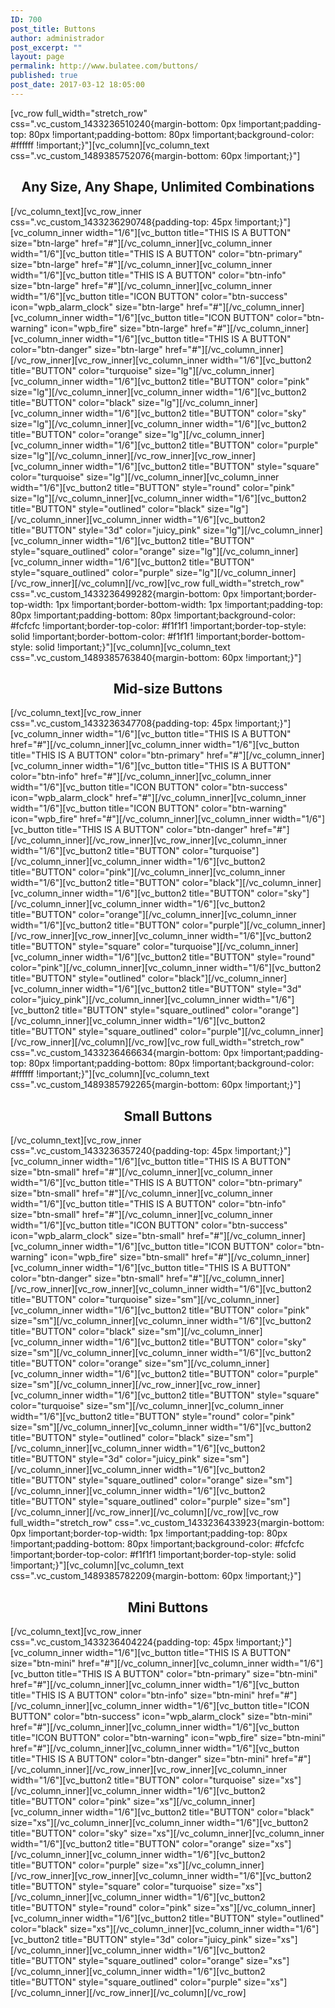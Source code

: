```yaml
---
ID: 700
post_title: Buttons
author: administrador
post_excerpt: ""
layout: page
permalink: http://www.bulatee.com/buttons/
published: true
post_date: 2017-03-12 18:05:00
---
```

[vc_row full_width="stretch_row" css=".vc_custom_1433236510240{margin-bottom: 0px !important;padding-top: 80px !important;padding-bottom: 80px !important;background-color: #ffffff !important;}"][vc_column][vc_column_text css=".vc_custom_1489385752076{margin-bottom: 60px !important;}"]<h2 style="text-align: center;">Any Size, Any Shape, Unlimited Combinations</h2>[/vc_column_text][vc_row_inner css=".vc_custom_1433236290748{padding-top: 45px !important;}"][vc_column_inner width="1/6"][vc_button title="THIS IS A BUTTON" size="btn-large" href="#"][/vc_column_inner][vc_column_inner width="1/6"][vc_button title="THIS IS A BUTTON" color="btn-primary" size="btn-large" href="#"][/vc_column_inner][vc_column_inner width="1/6"][vc_button title="THIS IS A BUTTON" color="btn-info" size="btn-large" href="#"][/vc_column_inner][vc_column_inner width="1/6"][vc_button title="ICON BUTTON" color="btn-success" icon="wpb_alarm_clock" size="btn-large" href="#"][/vc_column_inner][vc_column_inner width="1/6"][vc_button title="ICON BUTTON" color="btn-warning" icon="wpb_fire" size="btn-large" href="#"][/vc_column_inner][vc_column_inner width="1/6"][vc_button title="THIS IS A BUTTON" color="btn-danger" size="btn-large" href="#"][/vc_column_inner][/vc_row_inner][vc_row_inner][vc_column_inner width="1/6"][vc_button2 title="BUTTON" color="turquoise" size="lg"][/vc_column_inner][vc_column_inner width="1/6"][vc_button2 title="BUTTON" color="pink" size="lg"][/vc_column_inner][vc_column_inner width="1/6"][vc_button2 title="BUTTON" color="black" size="lg"][/vc_column_inner][vc_column_inner width="1/6"][vc_button2 title="BUTTON" color="sky" size="lg"][/vc_column_inner][vc_column_inner width="1/6"][vc_button2 title="BUTTON" color="orange" size="lg"][/vc_column_inner][vc_column_inner width="1/6"][vc_button2 title="BUTTON" color="purple" size="lg"][/vc_column_inner][/vc_row_inner][vc_row_inner][vc_column_inner width="1/6"][vc_button2 title="BUTTON" style="square" color="turquoise" size="lg"][/vc_column_inner][vc_column_inner width="1/6"][vc_button2 title="BUTTON" style="round" color="pink" size="lg"][/vc_column_inner][vc_column_inner width="1/6"][vc_button2 title="BUTTON" style="outlined" color="black" size="lg"][/vc_column_inner][vc_column_inner width="1/6"][vc_button2 title="BUTTON" style="3d" color="juicy_pink" size="lg"][/vc_column_inner][vc_column_inner width="1/6"][vc_button2 title="BUTTON" style="square_outlined" color="orange" size="lg"][/vc_column_inner][vc_column_inner width="1/6"][vc_button2 title="BUTTON" style="square_outlined" color="purple" size="lg"][/vc_column_inner][/vc_row_inner][/vc_column][/vc_row][vc_row full_width="stretch_row" css=".vc_custom_1433236499282{margin-bottom: 0px !important;border-top-width: 1px !important;border-bottom-width: 1px !important;padding-top: 80px !important;padding-bottom: 80px !important;background-color: #fcfcfc !important;border-top-color: #f1f1f1 !important;border-top-style: solid !important;border-bottom-color: #f1f1f1 !important;border-bottom-style: solid !important;}"][vc_column][vc_column_text css=".vc_custom_1489385763840{margin-bottom: 60px !important;}"]<h2 style="text-align: center;">Mid-size Buttons</h2>[/vc_column_text][vc_row_inner css=".vc_custom_1433236347708{padding-top: 45px !important;}"][vc_column_inner width="1/6"][vc_button title="THIS IS A BUTTON" href="#"][/vc_column_inner][vc_column_inner width="1/6"][vc_button title="THIS IS A BUTTON" color="btn-primary" href="#"][/vc_column_inner][vc_column_inner width="1/6"][vc_button title="THIS IS A BUTTON" color="btn-info" href="#"][/vc_column_inner][vc_column_inner width="1/6"][vc_button title="ICON BUTTON" color="btn-success" icon="wpb_alarm_clock" href="#"][/vc_column_inner][vc_column_inner width="1/6"][vc_button title="ICON BUTTON" color="btn-warning" icon="wpb_fire" href="#"][/vc_column_inner][vc_column_inner width="1/6"][vc_button title="THIS IS A BUTTON" color="btn-danger" href="#"][/vc_column_inner][/vc_row_inner][vc_row_inner][vc_column_inner width="1/6"][vc_button2 title="BUTTON" color="turquoise"][/vc_column_inner][vc_column_inner width="1/6"][vc_button2 title="BUTTON" color="pink"][/vc_column_inner][vc_column_inner width="1/6"][vc_button2 title="BUTTON" color="black"][/vc_column_inner][vc_column_inner width="1/6"][vc_button2 title="BUTTON" color="sky"][/vc_column_inner][vc_column_inner width="1/6"][vc_button2 title="BUTTON" color="orange"][/vc_column_inner][vc_column_inner width="1/6"][vc_button2 title="BUTTON" color="purple"][/vc_column_inner][/vc_row_inner][vc_row_inner][vc_column_inner width="1/6"][vc_button2 title="BUTTON" style="square" color="turquoise"][/vc_column_inner][vc_column_inner width="1/6"][vc_button2 title="BUTTON" style="round" color="pink"][/vc_column_inner][vc_column_inner width="1/6"][vc_button2 title="BUTTON" style="outlined" color="black"][/vc_column_inner][vc_column_inner width="1/6"][vc_button2 title="BUTTON" style="3d" color="juicy_pink"][/vc_column_inner][vc_column_inner width="1/6"][vc_button2 title="BUTTON" style="square_outlined" color="orange"][/vc_column_inner][vc_column_inner width="1/6"][vc_button2 title="BUTTON" style="square_outlined" color="purple"][/vc_column_inner][/vc_row_inner][/vc_column][/vc_row][vc_row full_width="stretch_row" css=".vc_custom_1433236466634{margin-bottom: 0px !important;padding-top: 80px !important;padding-bottom: 80px !important;background-color: #ffffff !important;}"][vc_column][vc_column_text css=".vc_custom_1489385792265{margin-bottom: 60px !important;}"]<h2 style="text-align: center;">Small Buttons</h2>[/vc_column_text][vc_row_inner css=".vc_custom_1433236357240{padding-top: 45px !important;}"][vc_column_inner width="1/6"][vc_button title="THIS IS A BUTTON" size="btn-small" href="#"][/vc_column_inner][vc_column_inner width="1/6"][vc_button title="THIS IS A BUTTON" color="btn-primary" size="btn-small" href="#"][/vc_column_inner][vc_column_inner width="1/6"][vc_button title="THIS IS A BUTTON" color="btn-info" size="btn-small" href="#"][/vc_column_inner][vc_column_inner width="1/6"][vc_button title="ICON BUTTON" color="btn-success" icon="wpb_alarm_clock" size="btn-small" href="#"][/vc_column_inner][vc_column_inner width="1/6"][vc_button title="ICON BUTTON" color="btn-warning" icon="wpb_fire" size="btn-small" href="#"][/vc_column_inner][vc_column_inner width="1/6"][vc_button title="THIS IS A BUTTON" color="btn-danger" size="btn-small" href="#"][/vc_column_inner][/vc_row_inner][vc_row_inner][vc_column_inner width="1/6"][vc_button2 title="BUTTON" color="turquoise" size="sm"][/vc_column_inner][vc_column_inner width="1/6"][vc_button2 title="BUTTON" color="pink" size="sm"][/vc_column_inner][vc_column_inner width="1/6"][vc_button2 title="BUTTON" color="black" size="sm"][/vc_column_inner][vc_column_inner width="1/6"][vc_button2 title="BUTTON" color="sky" size="sm"][/vc_column_inner][vc_column_inner width="1/6"][vc_button2 title="BUTTON" color="orange" size="sm"][/vc_column_inner][vc_column_inner width="1/6"][vc_button2 title="BUTTON" color="purple" size="sm"][/vc_column_inner][/vc_row_inner][vc_row_inner][vc_column_inner width="1/6"][vc_button2 title="BUTTON" style="square" color="turquoise" size="sm"][/vc_column_inner][vc_column_inner width="1/6"][vc_button2 title="BUTTON" style="round" color="pink" size="sm"][/vc_column_inner][vc_column_inner width="1/6"][vc_button2 title="BUTTON" style="outlined" color="black" size="sm"][/vc_column_inner][vc_column_inner width="1/6"][vc_button2 title="BUTTON" style="3d" color="juicy_pink" size="sm"][/vc_column_inner][vc_column_inner width="1/6"][vc_button2 title="BUTTON" style="square_outlined" color="orange" size="sm"][/vc_column_inner][vc_column_inner width="1/6"][vc_button2 title="BUTTON" style="square_outlined" color="purple" size="sm"][/vc_column_inner][/vc_row_inner][/vc_column][/vc_row][vc_row full_width="stretch_row" css=".vc_custom_1433236433923{margin-bottom: 0px !important;border-top-width: 1px !important;padding-top: 80px !important;padding-bottom: 80px !important;background-color: #fcfcfc !important;border-top-color: #f1f1f1 !important;border-top-style: solid !important;}"][vc_column][vc_column_text css=".vc_custom_1489385782209{margin-bottom: 60px !important;}"]<h2 style="text-align: center;">Mini Buttons</h2>[/vc_column_text][vc_row_inner css=".vc_custom_1433236404224{padding-top: 45px !important;}"][vc_column_inner width="1/6"][vc_button title="THIS IS A BUTTON" size="btn-mini" href="#"][/vc_column_inner][vc_column_inner width="1/6"][vc_button title="THIS IS A BUTTON" color="btn-primary" size="btn-mini" href="#"][/vc_column_inner][vc_column_inner width="1/6"][vc_button title="THIS IS A BUTTON" color="btn-info" size="btn-mini" href="#"][/vc_column_inner][vc_column_inner width="1/6"][vc_button title="ICON BUTTON" color="btn-success" icon="wpb_alarm_clock" size="btn-mini" href="#"][/vc_column_inner][vc_column_inner width="1/6"][vc_button title="ICON BUTTON" color="btn-warning" icon="wpb_fire" size="btn-mini" href="#"][/vc_column_inner][vc_column_inner width="1/6"][vc_button title="THIS IS A BUTTON" color="btn-danger" size="btn-mini" href="#"][/vc_column_inner][/vc_row_inner][vc_row_inner][vc_column_inner width="1/6"][vc_button2 title="BUTTON" color="turquoise" size="xs"][/vc_column_inner][vc_column_inner width="1/6"][vc_button2 title="BUTTON" color="pink" size="xs"][/vc_column_inner][vc_column_inner width="1/6"][vc_button2 title="BUTTON" color="black" size="xs"][/vc_column_inner][vc_column_inner width="1/6"][vc_button2 title="BUTTON" color="sky" size="xs"][/vc_column_inner][vc_column_inner width="1/6"][vc_button2 title="BUTTON" color="orange" size="xs"][/vc_column_inner][vc_column_inner width="1/6"][vc_button2 title="BUTTON" color="purple" size="xs"][/vc_column_inner][/vc_row_inner][vc_row_inner][vc_column_inner width="1/6"][vc_button2 title="BUTTON" style="square" color="turquoise" size="xs"][/vc_column_inner][vc_column_inner width="1/6"][vc_button2 title="BUTTON" style="round" color="pink" size="xs"][/vc_column_inner][vc_column_inner width="1/6"][vc_button2 title="BUTTON" style="outlined" color="black" size="xs"][/vc_column_inner][vc_column_inner width="1/6"][vc_button2 title="BUTTON" style="3d" color="juicy_pink" size="xs"][/vc_column_inner][vc_column_inner width="1/6"][vc_button2 title="BUTTON" style="square_outlined" color="orange" size="xs"][/vc_column_inner][vc_column_inner width="1/6"][vc_button2 title="BUTTON" style="square_outlined" color="purple" size="xs"][/vc_column_inner][/vc_row_inner][/vc_column][/vc_row]